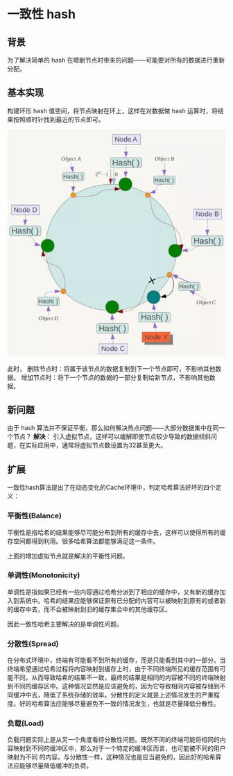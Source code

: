 # 一致性 hash

## 背景

为了解决简单的 hash 在增删节点时带来的问题——可能要对所有的数据进行重新分配。

## 基本实现

构建环形 hash 值空间，将节点映射在环上，这样在对数据做 hash 运算时，将结果按照顺时针找到最近的节点即可。

![](../img/distribute/consistent-hashing.jpg)

此时，
删除节点时：将属于该节点的数据复制到下一个节点即可，不影响其他数据。
增加节点时：将下一个节点的数据的一部分复制给新节点，不影响其他数据。


## 新问题

由于 hash 算法并不保证平衡，那么如何解决热点问题——大部分数据集中在同一个节点？
**解决**： 引入虚拟节点，这样可以缓解即使节点较少导致的数据倾斜问题，在实际应用中，通常将虚拟节点数设置为32甚至更大。

## 扩展

一致性hash算法提出了在动态变化的Cache环境中，判定哈希算法好坏的四个定义：

### 平衡性(Balance)
平衡性是指哈希的结果能够尽可能分布到所有的缓存中去，这样可以使得所有的缓存空间都得到利用。很多哈希算法都能够满足这一条件。

上面的增加虚拟节点就是解决的平衡性问题。

### 单调性(Monotonicity)
单调性是指如果已经有一些内容通过哈希分派到了相应的缓存中，又有新的缓存加入到系统中。哈希的结果应能够保证原有已分配的内容可以被映射到原有的或者新的缓存中去，而不会被映射到旧的缓存集合中的其他缓存区。 

因此一致性哈希主要解决的是单调性问题。

### 分散性(Spread)
在分布式环境中，终端有可能看不到所有的缓存，而是只能看到其中的一部分。当终端希望通过哈希过程将内容映射到缓存上时，由于不同终端所见的缓存范围有可能不同，从而导致哈希的结果不一致，最终的结果是相同的内容被不同的终端映射到不同的缓存区中。这种情况显然是应该避免的，因为它导致相同内容被存储到不同缓冲中去，降低了系统存储的效率。分散性的定义就是上述情况发生的严重程度。好的哈希算法应能够尽量避免不一致的情况发生，也就是尽量降低分散性。 

### 负载(Load)
负载问题实际上是从另一个角度看待分散性问题。既然不同的终端可能将相同的内容映射到不同的缓冲区中，那么对于一个特定的缓冲区而言，也可能被不同的用户映射为不同 的内容。与分散性一样，这种情况也是应当避免的，因此好的哈希算法应能够尽量降低缓冲的负荷。

